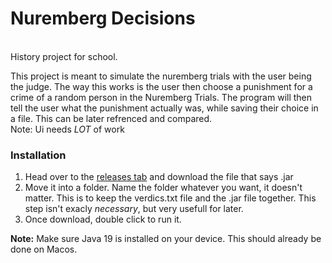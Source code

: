 # Nuremberg Decisions
\
History project for school.

This project is meant to simulate the nuremberg trials with the user being the judge. The way this works is the user then choose a punishment for a crime of a random person in the Nuremberg Trials. The program will then tell the user what the punishment actually was, while saving their choice in a file. This can be later refrenced and compared.
\
Note: Ui needs *LOT* of work


### Installation

1. Head over to the [releases tab](https://github.com/Gabibag/NurembergDecisions/releases/tag/new) and download the file that says .jar
2. Move it into a folder. Name the folder whatever you want, it doesn't matter. This is to keep the verdics.txt file and the .jar file together. This step isn't exacly *necessary*, but very usefull for later.
3. Once download, double click to run it. 

**Note:** Make sure Java 19 is installed on your device. This should already be done on Macos.


